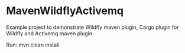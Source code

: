 # MavenWildflyActivemq
Example project to demonstrate Wildfly maven plugin, Cargo plugin for Wildfly and Activemq maven plugin

Run:
mvn clean install
